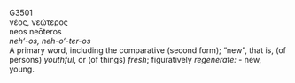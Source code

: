 <body>
  <p>G3501<br>  νέος, νεώτερος  <br> neos  neōteros  <br><i>neh‘-os,</i> <i>neh-o‘-ter-os </i><br>A primary word, including the comparative (second form); “new”, that is, (of persons) <i>youthful</i>, or (of things) <i>fresh</i>; figuratively <i>regenerate:</i> - new, young.<br></p>
 </body>